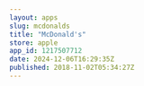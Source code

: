 ```yaml
---
layout: apps
slug: mcdonalds
title: "McDonald's"
store: apple
app_id: 1217507712
date: 2024-12-06T16:29:35Z
published: 2018-11-02T05:34:27Z
---
```

